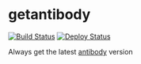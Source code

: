 # getantibody

[![Build Status](https://img.shields.io/circleci/project/caarlos0/getantibody/master.svg?style=flat-square)](https://circleci.com/gh/caarlos0/getantibody) [![Deploy Status](https://img.shields.io/badge/ElasticBeanstalk-deployed-brightgreen.svg?style=flat-square)](http://antibody.elasticbeanstalk.com)

Always get the latest [antibody](github.com/caarlos0/antibody) version
